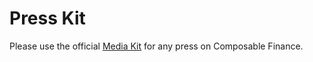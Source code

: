 # Press Kit

Please use the official 
[Media Kit](https://drive.google.com/u/0/uc?id=1gvdykV0l2k3Eokl6YdsMSyzrKdV8Z5T1&export=downloadhttps://drive.google.com/u/0/uc?id=&export=download1gvdykV0l2k3Eokl6YdsMSyzrKdV8Z5T11gvdykV0l2k3Eokl6YdsMSyzrKdV8Z5T1) 
for any press on Composable Finance.